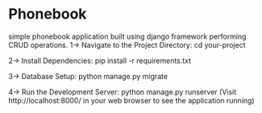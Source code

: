 # Phonebook
simple phonebook application built using django framework performing CRUD operations.
1-> Navigate to the Project Directory:
    cd your-project

2-> Install Dependencies:
    pip install -r requirements.txt

3-> Database Setup:
    python manage.py migrate

4-> Run the Development Server:
    python manage.py runserver
    (Visit http://localhost:8000/ in your web browser to see the application running)
